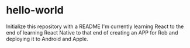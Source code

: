 # hello-world
Initialize this repository with a README
I'm currently learning React to the end of learning React Native to that end of creating an APP for Rob and deploying it to Android and Apple.
